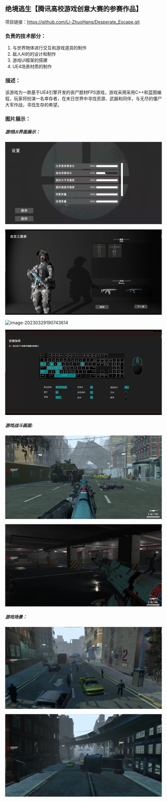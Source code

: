 ## 绝境逃生【腾讯高校游戏创意大赛的参赛作品】

项目链接：https://github.com/Li-ZhuoHang/Desperate_Escape.git

### 负责的技术部分：

1. 与世界物体进行交互和游戏道具的制作 
2. 敌人AI的的设计和制作
3. 游戏UI框架的搭建
4. UE4场景材质的制作

### 描述：

该游戏为一款基于UE4引擎开发的丧尸题材FPS游戏，游戏采用采用C++和蓝图编程，玩家将扮演一名幸存者，在末日世界中寻找资源、武器和同伴，与无尽的僵尸大军作战，寻找生存的希望。

### 图片展示：

##### 游戏UI界面展示：

![image-20230329190510244](README.assets/image-20230329190510244.png)



![联想截图_20230329190620](README.assets/联想截图_20230329190620.png)



![image-20230329190743614](README.assets/image-20230329190743614.png)



![image-20230329190837433](README.assets/image-20230329190837433.png)

##### 游戏战斗画面:

![一个仿照死寂制作的游戏](README.assets/一个仿照死寂制作的游戏-16800882722525.png)

![image-20230329191229187](README.assets/image-20230329191229187.png)

##### 游戏场景：

![image-20230329191038204](README.assets/image-20230329191038204.png)

![image-20230329190926904](README.assets/image-20230329190926904.png)